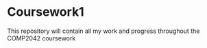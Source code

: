 # Coursework1
This repository will contain all my work and progress throughout the COMP2042 coursework 
